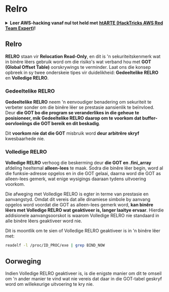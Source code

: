 # Relro

<details>

<summary><strong>Leer AWS-hacking vanaf nul tot held met</strong> <a href="https://training.hacktricks.xyz/courses/arte"><strong>htARTE (HackTricks AWS Red Team Expert)</strong></a><strong>!</strong></summary>

Ander maniere om HackTricks te ondersteun:

* As jy wil sien dat jou **maatskappy geadverteer word in HackTricks** of **HackTricks aflaai in PDF-formaat** Kontroleer die [**INSKRYWINGSPLANNE**](https://github.com/sponsors/carlospolop)!
* Kry die [**amptelike PEASS & HackTricks swag**](https://peass.creator-spring.com)
* Ontdek [**Die PEASS Familie**](https://opensea.io/collection/the-peass-family), ons versameling eksklusiewe [**NFTs**](https://opensea.io/collection/the-peass-family)
* **Sluit aan by die** 💬 [**Discord-groep**](https://discord.gg/hRep4RUj7f) of die [**telegram-groep**](https://t.me/peass) of **volg** ons op **Twitter** 🐦 [**@hacktricks\_live**](https://twitter.com/hacktricks\_live)**.**
* **Deel jou haktruuks deur PR's in te dien by die** [**HackTricks**](https://github.com/carlospolop/hacktricks) en [**HackTricks Cloud**](https://github.com/carlospolop/hacktricks-cloud) github-opslag.

</details>

## Relro

**RELRO** staan vir **Relocation Read-Only**, en dit is 'n sekuriteitskenmerk wat in binêre lêers gebruik word om die risiko's wat verband hou met **GOT (Global Offset Table)** oorskrywings te verminder. Laat ons die konsep opbreek in sy twee onderskeie tipes vir duidelikheid: **Gedeeltelike RELRO** en **Volledige RELRO**.

### **Gedeeltelike RELRO**

**Gedeeltelike RELRO** neem 'n eenvoudiger benadering om sekuriteit te verbeter sonder om die binêre lêer se prestasie aansienlik te beïnvloed. Deur **die GOT bo die program se veranderlikes in die geheue te posisioneer, mik Gedeeltelike RELRO daarop om te voorkom dat buffer-oorvloeiings die GOT bereik en dit beskadig**.&#x20;

Dit **voorkom nie dat die GOT** misbruik word **deur arbitrêre skryf** kwesbaarhede nie.

### **Volledige RELRO**

**Volledige RELRO** verhoog die beskerming deur **die GOT en .fini\_array** afdeling heeltemal **alleen-lees** te maak. Sodra die binêre lêer begin, word al die funksie-adresse opgelos en in die GOT gelaai, daarna word die GOT as alleen-lees gemerk, wat enige wysigings daaraan tydens uitvoering voorkom.

Die afweging met Volledige RELRO is egter in terme van prestasie en aanvangstyd. Omdat dit vereis dat alle dinamiese simbole by aanvang opgelos word voordat die GOT as alleen-lees gemerk word, **kan binêre lêers met Volledige RELRO wat geaktiveer is, langer laaitye ervaar**. Hierdie addisionele aanvangsoorskot is waarom Volledige RELRO nie standaard in alle binêre lêers geaktiveer word nie.

Dit is moontlik om te sien of Volledige RELRO geaktiveer is in 'n binêre lêer met:
```bash
readelf -l /proc/ID_PROC/exe | grep BIND_NOW
```
## Oorweging

Indien Volledige RELRO geaktiveer is, is die enigste manier om dit te omseil om 'n ander manier te vind wat nie vereis dat daar in die GOT-tabel geskryf word om willekeurige uitvoering te kry nie.
